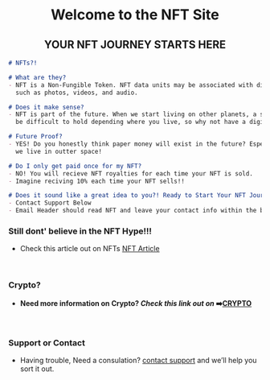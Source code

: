 <h1 align="center">Welcome to the NFT Site</h1>
<h2 align="center">YOUR NFT JOURNEY STARTS HERE</h2>

```markdown
# NFTs?!

# What are they?
- NFT is a Non-Fungible Token. NFT data units may be associated with digital files 
  such as photos, videos, and audio. 

# Does it make sense?
- NFT is part of the future. When we start living on other planets, a simple photo might
  be difficult to hold depending where you live, so why not have a digital version?

# Future Proof?
- YES! Do you honestly think paper money will exist in the future? Especailly when 
  we live in outter space! 

# Do I only get paid once for my NFT?
- NO! You will recieve NFT royalties for each time your NFT is sold.
- Imagine reciving 10% each time your NFT sells!!

# Does it sound like a great idea to you?! Ready to Start Your NFT Journey with us!
- Contact Support Below
- Email Header should read NFT and leave your contact info within the body of the email
```
### Still dont' believe in the NFT Hype!!!
- Check this article out on NFTs [NFT Article](https://www.cnet.com/culture/internet/bored-ape-yacht-club-nfts-everything-you-need-to-know/)
<br>

### Crypto?
- **Need more information on Crypto? _Check this link out on_ :arrow_right:[CRYPTO](https://crypto-club.github.io/)** 
<br>

### Support or Contact
- Having trouble, Need a consulation? [contact support](https://crypto-club.github.io/contact-us/) and we’ll help you sort it out.